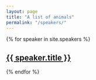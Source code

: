 ```yaml
---
layout: page
title: "A list of animals"
permalink: "/speakers/"
---
```


{% for speaker in site.speakers %}
  <div class="speaker">
    <h2><a href="/acs{{ speaker.url }}">{{ speaker.title }}</a></h2>
  </div>
{% endfor %}
